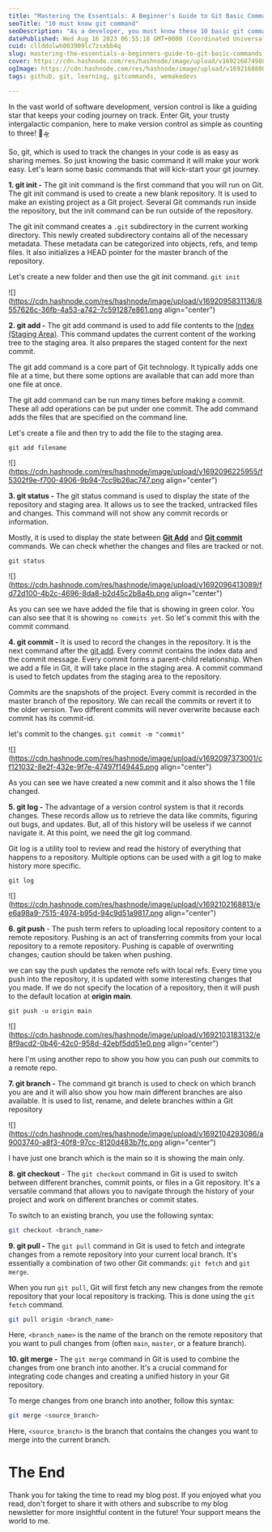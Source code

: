 ```yaml
---
title: "Mastering the Essentials: A Beginner's Guide to Git Basic Commands"
seoTitle: "10 must know git command"
seoDescription: "As a developer, you must know these 10 basic git commands."
datePublished: Wed Aug 16 2023 06:55:18 GMT+0000 (Coordinated Universal Time)
cuid: cllddolwh003909lc7zsxbb4q
slug: mastering-the-essentials-a-beginners-guide-to-git-basic-commands
cover: https://cdn.hashnode.com/res/hashnode/image/upload/v1692168749885/763dd956-e534-4c0f-9921-d1ecc02addf5.png
ogImage: https://cdn.hashnode.com/res/hashnode/image/upload/v1692168800060/ee6f553f-0ced-41d4-b8ed-57b839247d2c.png
tags: github, git, learning, gitcommands, wemakedevs

---
```


In the vast world of software development, version control is like a guiding star that keeps your coding journey on track. Enter Git, your trusty intergalactic companion, here to make version control as simple as counting to three! 🌌🛸

So, git, which is used to track the changes in your code is as easy as sharing memes. So just knowing the basic command it will make your work easy. Let's learn some basic commands that will kick-start your git journey.

**1\. git init -** The git init command is the first command that you will run on Git. The git init command is used to create a new blank repository. It is used to make an existing project as a Git project. Several Git commands run inside the repository, but the init command can be run outside of the repository.

The git init command creates a `.git` subdirectory in the current working directory. This newly created subdirectory contains all of the necessary metadata. These metadata can be categorized into objects, refs, and temp files. It also initializes a HEAD pointer for the master branch of the repository.

Let's create a new folder and then use the git init command. `git init`

![](https://cdn.hashnode.com/res/hashnode/image/upload/v1692095831136/8557626c-36fb-4a53-a742-7c591287e861.png align="center")

**2\. git add -** The git add command is used to add file contents to the [Index (Staging Area)](https://www.javatpoint.com/git-index). This command updates the current content of the working tree to the staging area. It also prepares the staged content for the next commit.

The git add command is a core part of Git technology. It typically adds one file at a time, but there some options are available that can add more than one file at once.

The git add command can be run many times before making a commit. These all add operations can be put under one commit. The add command adds the files that are specified on the command line.

Let's create a file and then try to add the file to the staging area.

`git add filename`

![](https://cdn.hashnode.com/res/hashnode/image/upload/v1692096225955/f5302f9e-f700-4906-9b94-7cc9b26ac747.png align="center")

**3\. git status -** The git status command is used to display the state of the repository and staging area. It allows us to see the tracked, untracked files and changes. This command will not show any commit records or information.

Mostly, it is used to display the state between [**Git Add**](https://www.javatpoint.com/git-add) and [**Git commit**](https://www.javatpoint.com/git-commit) commands. We can check whether the changes and files are tracked or not.

`git status`

![](https://cdn.hashnode.com/res/hashnode/image/upload/v1692096413089/fd72d100-4b2c-4696-8da8-b2d45c2b8a4b.png align="center")

As you can see we have added the file that is showing in green color. You can also see that it is showing `no commits yet`. So let's commit this with the commit command.

**4\. git commit -** It is used to record the changes in the repository. It is the next command after the [git add](https://www.javatpoint.com/git-add). Every commit contains the index data and the commit message. Every commit forms a parent-child relationship. When we add a file in Git, it will take place in the staging area. A commit command is used to fetch updates from the staging area to the repository.

Commits are the snapshots of the project. Every commit is recorded in the master branch of the repository. We can recall the commits or revert it to the older version. Two different commits will never overwrite because each commit has its commit-id.

let's commit to the changes. `git commit -m "commit"`

![](https://cdn.hashnode.com/res/hashnode/image/upload/v1692097373001/cf121032-8e2f-432e-9f7e-47497f149445.png align="center")

As you can see we have created a new commit and it also shows the 1 file changed.

**5\. git log -** The advantage of a version control system is that it records changes. These records allow us to retrieve the data like commits, figuring out bugs, and updates. But, all of this history will be useless if we cannot navigate it. At this point, we need the git log command.

Git log is a utility tool to review and read the history of everything that happens to a repository. Multiple options can be used with a git log to make history more specific.

`git log`

![](https://cdn.hashnode.com/res/hashnode/image/upload/v1692102168813/ee6a98a9-7515-4974-b95d-94c9d51a9817.png align="center")

**6\. git push** \- The push term refers to uploading local repository content to a remote repository. Pushing is an act of transferring commits from your local repository to a remote repository. Pushing is capable of overwriting changes; caution should be taken when pushing.

we can say the push updates the remote refs with local refs. Every time you push into the repository, it is updated with some interesting changes that you made. If we do not specify the location of a repository, then it will push to the default location at **origin main**.

`git push -u origin main`

![](https://cdn.hashnode.com/res/hashnode/image/upload/v1692103183132/e8f9acd2-0b46-42c0-958d-42ebf5dd51e0.png align="center")

here I'm using another repo to show you how you can push our commits to a remote repo.

**7\. git branch -** The command git branch is used to check on which branch you are and it will also show you how main different branches are also available. It is used to list, rename, and delete branches within a Git repository

![](https://cdn.hashnode.com/res/hashnode/image/upload/v1692104293086/a9003740-a8f3-40f8-97cc-8120d483b7fc.png align="center")

I have just one branch which is the main so it is showing the main only.

**8\. git checkout** \- The `git checkout` command in Git is used to switch between different branches, commit points, or files in a Git repository. It's a versatile command that allows you to navigate through the history of your project and work on different branches or commit states.

To switch to an existing branch, you use the following syntax:

```bash
git checkout <branch_name>
```

**9\. git pull -** The `git pull` command in Git is used to fetch and integrate changes from a remote repository into your current local branch. It's essentially a combination of two other Git commands: `git fetch` and `git merge`.

When you run `git pull`, Git will first fetch any new changes from the remote repository that your local repository is tracking. This is done using the `git fetch` command.

```bash
git pull origin <branch_name>
```

Here, `<branch_name>` is the name of the branch on the remote repository that you want to pull changes from (often `main`, `master`, or a feature branch).

**10\. git merge -** The `git merge` command in Git is used to combine the changes from one branch into another. It's a crucial command for integrating code changes and creating a unified history in your Git repository.

To merge changes from one branch into another, follow this syntax:

```bash
git merge <source_branch>
```

Here, `<source_branch>` is the branch that contains the changes you want to merge into the current branch.

# The End

Thank you for taking the time to read my blog post. If you enjoyed what you read, don't forget to share it with others and subscribe to my blog newsletter for more insightful content in the future! Your support means the world to me.